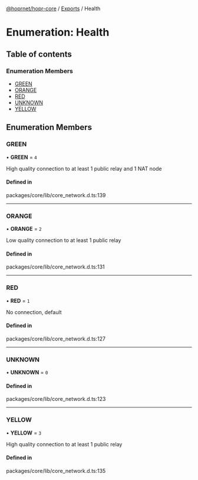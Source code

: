 [@hoprnet/hopr-core](../README.md) / [Exports](../modules.md) / Health

# Enumeration: Health

## Table of contents

### Enumeration Members

- [GREEN](Health.md#green)
- [ORANGE](Health.md#orange)
- [RED](Health.md#red)
- [UNKNOWN](Health.md#unknown)
- [YELLOW](Health.md#yellow)

## Enumeration Members

### GREEN

• **GREEN** = ``4``

High quality connection to at least 1 public relay and 1 NAT node

#### Defined in

packages/core/lib/core_network.d.ts:139

___

### ORANGE

• **ORANGE** = ``2``

Low quality connection to at least 1 public relay

#### Defined in

packages/core/lib/core_network.d.ts:131

___

### RED

• **RED** = ``1``

No connection, default

#### Defined in

packages/core/lib/core_network.d.ts:127

___

### UNKNOWN

• **UNKNOWN** = ``0``

#### Defined in

packages/core/lib/core_network.d.ts:123

___

### YELLOW

• **YELLOW** = ``3``

High quality connection to at least 1 public relay

#### Defined in

packages/core/lib/core_network.d.ts:135
